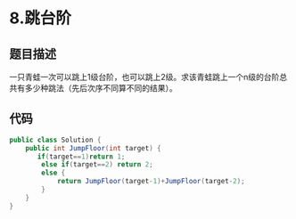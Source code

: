 # 8.跳台阶

<a name="IY92d"></a>
## 题目描述
一只青蛙一次可以跳上1级台阶，也可以跳上2级。求该青蛙跳上一个n级的台阶总共有多少种跳法（先后次序不同算不同的结果）。<br />

<a name="58kkS"></a>
## 代码
```java
public class Solution {
    public int JumpFloor(int target) {
       if(target==1)return 1;
        else if(target==2) return 2;
        else {
            return JumpFloor(target-1)+JumpFloor(target-2);
        }
    }
}
```
